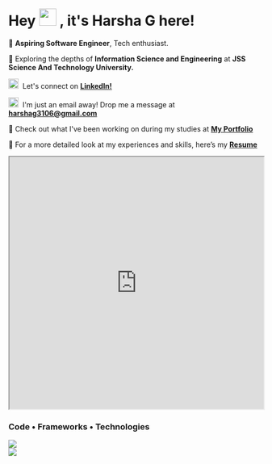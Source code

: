 <h1>Hey <img src="https://raw.githubusercontent.com/MartinHeinz/MartinHeinz/master/wave.gif" width="34px"> , it's Harsha G here! </h1>

🚀 **Aspiring Software Engineer**, Tech enthusiast. 

🌱&nbsp;Exploring the depths of **Information Science and Engineering** at **JSS Science And Technology University.** 

<img src="https://skillicons.dev/icons?i=linkedin" width="20px"> &nbsp;Let's connect on **[LinkedIn!](https://www.linkedin.com/in/imharshag/)**

<img src="https://skillicons.dev/icons?i=gmail" width="20px">&nbsp; I'm just an email away! Drop me a message at **harshag3106@gmail.com**

🌟 Check out what I've been working on during my studies at **[My Portfolio](https://harshag.vercel.app/)**

📝 For a more detailed look at my experiences and skills, here’s my **[Resume](https://drive.google.com/file/d/1LWz7rVbEDpNGAlbH8hzXneqEodanPbJY/view?usp=drive_link)**
<br/> 

<iframe src="https://imharshag.vercel.app/" width="100%" height="500px"></iframe>
<div> 
<h3>Code • Frameworks • Technologies</h3>
<img src="https://skillicons.dev/icons?i=python,c,java,cpp,cs,javascript,html,css,react,dotnet" /><br/> 
<img src="https://skillicons.dev/icons?i=nextjs,bootstrap,mysql,mongodb,vscode,vercel,aws,django,tailwind,azure" /><br/> 
</div> 

<br/> 

